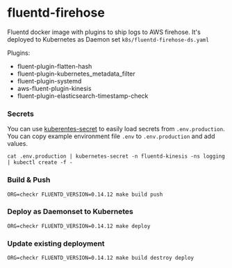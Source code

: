 # fluentd-firehose

Fluentd docker image with plugins to ship logs to AWS firehose. It's deployed to Kubernetes as Daemon set `k8s/fluentd-firehose-ds.yaml`

Plugins:
* fluent-plugin-flatten-hash
* fluent-plugin-kubernetes_metadata_filter
* fluent-plugin-systemd
* aws-fluent-plugin-kinesis
* fluent-plugin-elasticsearch-timestamp-check

### Secrets
You can use [kuberentes-secret](https://github.com/checkr/kubernetes-secret) to easily load secrets from `.env.production`. You can copy example environment file `.env` to `.env.production` and add values. 
```
cat .env.production | kubernetes-secret -n fluentd-kinesis -ns logging | kubectl create -f -
```

### Build & Push
```
ORG=checkr FLUENTD_VERSION=0.14.12 make build push
```

### Deploy as Daemonset to Kubernetes
```
ORG=checkr FLUENTD_VERSION=0.14.12 make deploy
```

### Update existing deployment
```
ORG=checkr FLUENTD_VERSION=0.14.12 make build destroy deploy
```

